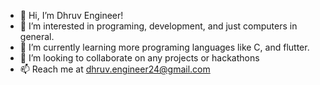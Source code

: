 - 👋 Hi, I’m Dhruv Engineer!
- 👀 I’m interested in programing, development, and just computers in general.
- 🌱 I’m currently learning more programing languages like C, and flutter.
- 💞️ I’m looking to collaborate on any projects or hackathons 
- 📫 Reach me at dhruv.engineer24@gmail.com

<!---
Dengineer24/Dengineer24 is a ✨ special ✨ repository because its `README.md` (this file) appears on your GitHub profile.
You can click the Preview link to take a look at your changes.
--->
